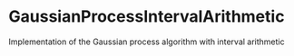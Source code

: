 # GaussianProcessIntervalArithmetic
Implementation of the Gaussian process algorithm with interval arithmetic
